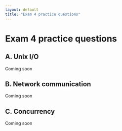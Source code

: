 ```yaml
---
layout: default
title: "Exam 4 practice questions"
---
```


# Exam 4 practice questions

## A. Unix I/O

Coming soon

## B. Network communication

Coming soon

## C. Concurrency

Coming soon
